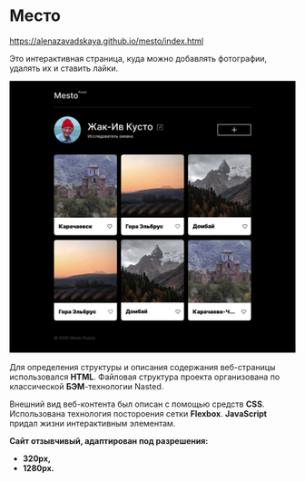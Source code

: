 # Место
https://alenazavadskaya.github.io/mesto/index.html 

Это интерактивная страница, куда можно добавлять фотографии, удалять их и ставить лайки. 

![Внешний вид проекта](/images/MAIN%20PAGE.jpg)
  
Для определения структуры и описания содержания веб-страницы использовался **HTML**. Файловая структура проекта организована по классической **БЭМ**-технологии Nasted.
  
Внешний вид веб-контента был описан с помощью средств **CSS**. Использована технология постороения сетки **Flexbox**.
**JavaScript** придал жизни интерактивным элементам.
 
**Сайт отзывчивый, адаптирован под разрешения:** 
* **320px,** 
* **1280px.**